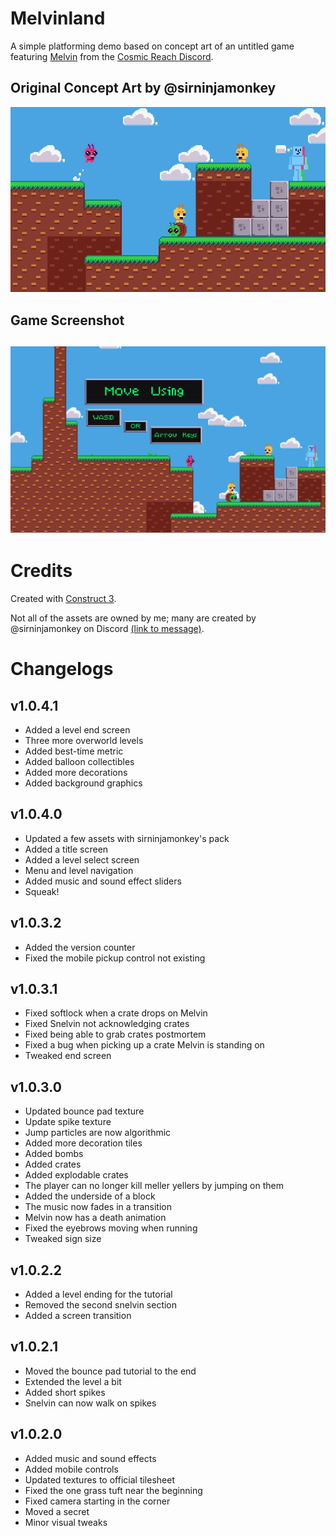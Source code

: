 # Melvinland
A simple platforming demo based on concept art of an untitled game featuring [Melvin](https://discord.com/channels/1198501071363002408/1317539734922334289/1317539734922334289) from the [Cosmic Reach Discord](https://discord.gg/BdgvTwQqyY).

## Original Concept Art by @sirninjamonkey

![Concept Art](readme/image.png)

## Game Screenshot

![alt text](readme/image-1.png)
---

# Credits
Created with [Construct 3](https://construct.net).

Not all of the assets are owned by me; many are created by @sirninjamonkey on Discord [(link to message)](https://discord.com/channels/1198501071363002408/1216876144926789754/1329845386185150514).


# Changelogs

## v1.0.4.1
* Added a level end screen
* Three more overworld levels
* Added best-time metric
* Added balloon collectibles
* Added more decorations
* Added background graphics


## v1.0.4.0
* Updated a few assets with sirninjamonkey's pack
* Added a title screen
* Added a level select screen
* Menu and level navigation
* Added music and sound effect sliders
* Squeak!

## v1.0.3.2
* Added the version counter
* Fixed the mobile pickup control not existing

## v1.0.3.1
* Fixed softlock when a crate drops on Melvin
* Fixed Snelvin not acknowledging crates
* Fixed being able to grab crates postmortem
* Fixed a bug when picking up a crate Melvin is standing on
* Tweaked end screen

## v1.0.3.0
* Updated bounce pad texture
* Update spike texture
* Jump particles are now algorithmic
* Added more decoration tiles
* Added bombs
* Added crates
* Added explodable crates
* The player can no longer kill meller yellers by jumping on them
* Added the underside of a block
* The music now fades in a transition
* Melvin now has a death animation
* Fixed the eyebrows moving when running
* Tweaked sign size

## v1.0.2.2
* Added a level ending for the tutorial
* Removed the second snelvin section
* Added a screen transition

## v1.0.2.1
* Moved the bounce pad tutorial to the end
* Extended the level a bit
* Added short spikes
* Snelvin can now walk on spikes

## v1.0.2.0
* Added music and sound effects
* Added mobile controls
* Updated textures to official tilesheet
* Fixed the one grass tuft near the beginning
* Fixed camera starting in the corner
* Moved a secret
* Minor visual tweaks